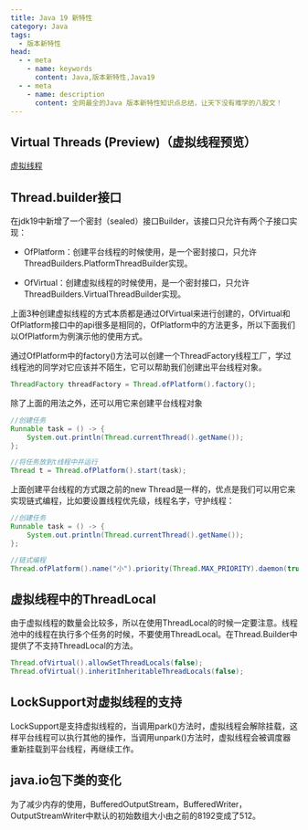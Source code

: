 ```yaml
---
title: Java 19 新特性
category: Java
tags:
  - 版本新特性
head:
  - - meta
    - name: keywords
      content: Java,版本新特性,Java19
  - - meta
    - name: description
      content: 全网最全的Java 版本新特性知识点总结，让天下没有难学的八股文！
---
```






## Virtual Threads (Preview)（虚拟线程预览）

[虚拟线程](https://www.seven97.top/java/collection/virtualthreads.html)



## Thread.builder接口

在jdk19中新增了一个密封（sealed）接口Builder，该接口只允许有两个子接口实现：

- OfPlatform：创建平台线程的时候使用，是一个密封接口，只允许ThreadBuilders.PlatformThreadBuilder实现。

- OfVirtual：创建虚拟线程的时候使用，是一个密封接口，只允许ThreadBuilders.VirtualThreadBuilder实现。

上面3种创建虚拟线程的方式本质都是通过OfVirtual来进行创建的，OfVirtual和OfPlatform接口中的api很多是相同的，OfPlatform中的方法更多，所以下面我们以OfPlatform为例演示他的使用方式。

通过OfPlatform中的factory()方法可以创建一个ThreadFactory线程工厂，学过线程池的同学对它应该并不陌生，它可以帮助我们创建出平台线程对象。

```java
ThreadFactory threadFactory = Thread.ofPlatform().factory();
```



除了上面的用法之外，还可以用它来创建平台线程对象

```java
//创建任务
Runnable task = () -> {
    System.out.println(Thread.currentThread().getName());
};

//将任务放到t线程中并运行
Thread t = Thread.ofPlatform().start(task);
```



上面创建平台线程的方式跟之前的new Thread是一样的，优点是我们可以用它来实现链式编程，比如要设置线程优先级，线程名字，守护线程：

```java
//创建任务
Runnable task = () -> {
    System.out.println(Thread.currentThread().getName());
};

//链式编程
Thread.ofPlatform().name("小").priority(Thread.MAX_PRIORITY).daemon(true).start(task);
```



## 虚拟线程中的ThreadLocal

由于虚拟线程的数量会比较多，所以在使用ThreadLocal的时候一定要注意。线程池中的线程在执行多个任务的时候，不要使用ThreadLocal。在Thread.Builder中提供了不支持ThreadLocal的方法。

```java
Thread.ofVirtual().allowSetThreadLocals(false);
Thread.ofVirtual().inheritInheritableThreadLocals(false);
```



## LockSupport对虚拟线程的支持

LockSupport是支持虚拟线程的，当调用park()方法时，虚拟线程会解除挂载，这样平台线程可以执行其他的操作，当调用unpark()方法时，虚拟线程会被调度器重新挂载到平台线程，再继续工作。

## java.io包下类的变化

为了减少内存的使用，BufferedOutputStream，BufferedWriter，OutputStreamWriter中默认的初始数组大小由之前的8192变成了512。

 

 

 <!-- @include: @article-footer.snippet.md -->     

 

 

 

 